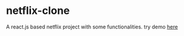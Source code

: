 # netflix-clone
A react.js based netflix project with some functionalities. 
try demo [here](https://netflix-clone-738cc.web.app/)
